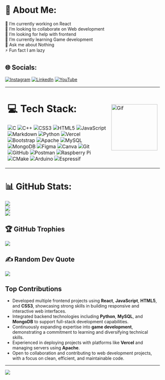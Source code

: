 # 💫 About Me:
🔭 I’m currently working on React <br>👯 I’m looking to collaborate on Web development<br>🤝 I’m looking for help with frontend<br>🌱 I’m currently learning Game development<br>💬 Ask me about Nothing<br>⚡ Fun fact I am lazy


## 🌐 Socials:
[![Instagram](https://img.shields.io/badge/Instagram-%23E4405F.svg?logo=Instagram&logoColor=white)](https://instagram.com/https://www.instagram.com/_asheed_e_/) [![LinkedIn](https://img.shields.io/badge/LinkedIn-%230077B5.svg?logo=linkedin&logoColor=white)](https://linkedin.com/in/https://www.linkedin.com/in/asheed-eliyangod/) [![YouTube](https://img.shields.io/badge/YouTube-%23FF0000.svg?logo=YouTube&logoColor=white)](https://youtube.com/@https://www.youtube.com/@Solo_Rivalyt) 

<table>
  <tr>
    <td>

# 💻 Tech Stack:

![C](https://img.shields.io/badge/c-%2300599C.svg?style=for-the-badge&logo=c&logoColor=white) 
![C++](https://img.shields.io/badge/c++-%2300599C.svg?style=for-the-badge&logo=c%2B%2B&logoColor=white) 
![CSS3](https://img.shields.io/badge/css3-%231572B6.svg?style=for-the-badge&logo=css3&logoColor=white) 
![HTML5](https://img.shields.io/badge/html5-%23E34F26.svg?style=for-the-badge&logo=html5&logoColor=white) 
![JavaScript](https://img.shields.io/badge/javascript-%23323330.svg?style=for-the-badge&logo=javascript&logoColor=%23F7DF1E) 
![Markdown](https://img.shields.io/badge/markdown-%23000000.svg?style=for-the-badge&logo=markdown&logoColor=white) 
![Python](https://img.shields.io/badge/python-3670A0?style=for-the-badge&logo=python&logoColor=ffdd54) 
![Vercel](https://img.shields.io/badge/vercel-%23000000.svg?style=for-the-badge&logo=vercel&logoColor=white) 
![Bootstrap](https://img.shields.io/badge/bootstrap-%238511FA.svg?style=for-the-badge&logo=bootstrap&logoColor=white) 
![Apache](https://img.shields.io/badge/apache-%23D42029.svg?style=for-the-badge&logo=apache&logoColor=white) 
![MySQL](https://img.shields.io/badge/mysql-4479A1.svg?style=for-the-badge&logo=mysql&logoColor=white) 
![MongoDB](https://img.shields.io/badge/MongoDB-%234ea94b.svg?style=for-the-badge&logo=mongodb&logoColor=white) 
![Figma](https://img.shields.io/badge/figma-%23F24E1E.svg?style=for-the-badge&logo=figma&logoColor=white) 
![Canva](https://img.shields.io/badge/Canva-%2300C4CC.svg?style=for-the-badge&logo=Canva&logoColor=white) 
![Git](https://img.shields.io/badge/git-%23F05033.svg?style=for-the-badge&logo=git&logoColor=white) 
![GitHub](https://img.shields.io/badge/github-%23121011.svg?style=for-the-badge&logo=github&logoColor=white) 
![Postman](https://img.shields.io/badge/Postman-FF6C37?style=for-the-badge&logo=postman&logoColor=white) 
![Raspberry Pi](https://img.shields.io/badge/-RaspberryPi-C51A4A?style=for-the-badge&logo=Raspberry-Pi) 
![CMake](https://img.shields.io/badge/CMake-%23008FBA.svg?style=for-the-badge&logo=cmake&logoColor=white) 
![Arduino](https://img.shields.io/badge/-Arduino-00979D?style=for-the-badge&logo=Arduino&logoColor=white) 
![Espressif](https://img.shields.io/badge/espressif-E7352C.svg?style=for-the-badge&logo=espressif&logoColor=white)
  <td>
      <img src="https://camo.githubusercontent.com/417eb0441e2e632d497f8bccca6845a75f5974743a8ae1f8fbe64b794a0e53dc/68747470733a2f2f692e696d67666c69702e636f6d2f363565667a6f2e676966" alt="Gif" width="150" />
    </td>
  </tr>
</table>



# 📊 GitHub Stats:
![](https://github-readme-stats.vercel.app/api?username=AsheedEliyangod&theme=vue-dark&hide_border=false&include_all_commits=true&count_private=true)<br/>
![](https://github-readme-streak-stats.herokuapp.com/?user=AsheedEliyangod&theme=vue-dark&hide_border=false)<br/>
![](https://github-readme-stats.vercel.app/api/top-langs/?username=AsheedEliyangod&theme=vue-dark&hide_border=false&include_all_commits=true&count_private=true&layout=compact)

## 🏆 GitHub Trophies
![](https://github-profile-trophy.vercel.app/?username=AsheedEliyangod&theme=radical&no-frame=false&no-bg=true&margin-w=4)

## ✍️ Random Dev Quote
![](https://quotes-github-readme.vercel.app/api?type=horizontal&theme=radical)

## Top Contributions

- Developed multiple frontend projects using **React**, **JavaScript**, **HTML5**, and **CSS3**, showcasing strong skills in building responsive and interactive web interfaces.
- Integrated backend technologies including **Python**, **MySQL**, and **MongoDB** to support full-stack development capabilities.
- Continuously expanding expertise into **game development**, demonstrating a commitment to learning and diversifying technical skills.
- Experienced in deploying projects with platforms like **Vercel** and managing servers using **Apache**.
- Open to collaboration and contributing to web development projects, with a focus on clean, efficient, and maintainable code.


---
[![](https://visitcount.itsvg.in/api?id=AsheedEliyangod&icon=0&color=0)](https://visitcount.itsvg.in)

<!-- Proudly created with GPRM ( https://gprm.itsvg.in ) -->
